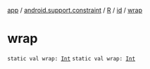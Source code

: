 [app](../../../index.md) / [android.support.constraint](../../index.md) / [R](../index.md) / [id](index.md) / [wrap](.)

# wrap

`static val wrap: `[`Int`](https://kotlinlang.org/api/latest/jvm/stdlib/kotlin/-int/index.html)
`static val wrap: `[`Int`](https://kotlinlang.org/api/latest/jvm/stdlib/kotlin/-int/index.html)